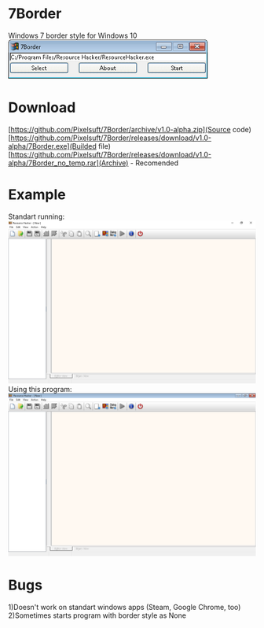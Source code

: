 # 7Border
Windows 7 border style for Windows 10 <br />
![Screenshot](https://raw.githubusercontent.com/Pixelsuft/7Border/main/screenshots/1.png)
# Download
[https://github.com/Pixelsuft/7Border/archive/v1.0-alpha.zip](Source code) <br />
[https://github.com/Pixelsuft/7Border/releases/download/v1.0-alpha/7Border.exe](Builded file) <br />
[https://github.com/Pixelsuft/7Border/releases/download/v1.0-alpha/7Border_no_temp.rar](Archive) - Recomended
# Example
Standart running: <br />
![Screenshot](https://raw.githubusercontent.com/Pixelsuft/7Border/main/screenshots/2.png) <br />
Using this program: <br />
![Screenshot](https://raw.githubusercontent.com/Pixelsuft/7Border/main/screenshots/3.png)
# Bugs
1)Doesn't work on standart windows apps (Steam, Google Chrome, too) <br />
2)Sometimes starts program with border style as None
